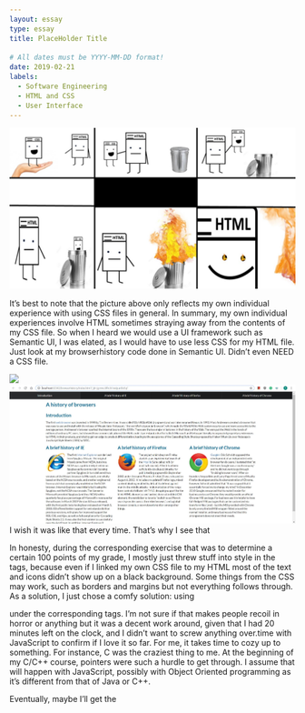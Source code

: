 ```yaml
---
layout: essay
type: essay
title: PlaceHolder Title

# All dates must be YYYY-MM-DD format!
date: 2019-02-21
labels:
  - Software Engineering
  - HTML and CSS
  - User Interface
---
```

<img src = "/images/Comic.jpg">
<p>
 	It’s best to note that the picture above only reflects my own individual experience with using CSS files in general. In summary, my own individual experiences involve HTML sometimes straying away from the contents of my CSS file. So when I heard we would use a UI framework such as Semantic UI, I was elated, as I would have to use less CSS for my HTML file. Just look at my browserhistory code done in Semantic UI. Didn’t even NEED a CSS file. 
<p>
<img src = "/images/SemanticProj.JPG">
<img src = "/images/Works.JPG">
I wish it was like that every time. That’s why I see that 
<p>
  In honesty, during the corresponding exercise that was to determine a certain 100 points of my grade, I mostly just threw stuff into style in the tags, because even if I linked my own CSS file to my HTML most of the text and icons didn’t show up on a black background. Some things from the CSS may work, such as borders and margins but not everything follows through. As a solution, I just chose a comfy solution: using <code><div class=”….” style=”color: white; etc. etc></code> under the corresponding tags. I’m not sure if that makes people recoil in horror or anything but it was a decent work around, given that I had 20 minutes left on the clock, and I didn’t want to screw anything over.time with JavaScript to confirm if I love it so far. For me, it takes time to cozy up to something. For instance, C was the craziest thing to me. At the beginning of my C/C++ course, pointers were such a hurdle to get through. I assume that will happen with JavaScript, possibly with Object Oriented programming as it’s different from that of Java or C++.
<p>
<p>
  Eventually, maybe I’ll get the
<p>
